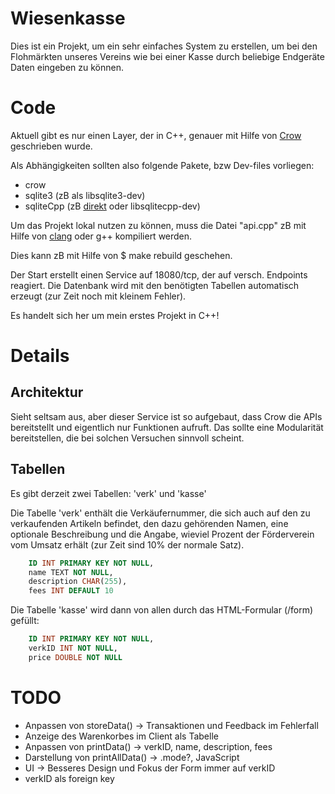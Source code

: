 # Wiesenkasse
Dies ist ein Projekt, um ein sehr einfaches System zu erstellen, um bei den Flohmärkten unseres Vereins wie bei einer Kasse durch beliebige Endgeräte Daten eingeben zu können.

# Code
Aktuell gibt es nur einen Layer, der in C++, genauer mit Hilfe von [Crow](https://crowcpp.org/master/) geschrieben wurde.

Als Abhängigkeiten sollten also folgende Pakete, bzw Dev-files vorliegen:
  * crow
  * sqlite3 (zB als libsqlite3-dev)
  * sqliteCpp (zB [direkt](https://github.com/SRombauts/SQLiteCpp) oder libsqlitecpp-dev)

Um das Projekt lokal nutzen zu können, muss die Datei "api.cpp" zB mit Hilfe von [clang](https://man.openbsd.org/clang.1) oder g++ kompiliert werden.

Dies kann zB mit Hilfe von
$ make rebuild geschehen.

Der Start erstellt einen Service auf 18080/tcp, der auf versch. Endpoints reagiert.
Die Datenbank wird mit den benötigten Tabellen automatisch erzeugt (zur Zeit noch mit kleinem Fehler).

Es handelt sich her um mein erstes Projekt in C++!

# Details
## Architektur
Sieht seltsam aus, aber dieser Service ist so aufgebaut, dass Crow die APIs bereitstellt und eigentlich nur Funktionen aufruft. Das sollte eine Modularität bereitstellen, die bei solchen Versuchen sinnvoll scheint.

## Tabellen
Es gibt derzeit zwei Tabellen: 'verk' und 'kasse'

Die Tabelle 'verk' enthält die Verkäufernummer, die sich auch auf den zu verkaufenden Artikeln befindet, den dazu gehörenden Namen, eine optionale Beschreibung und die Angabe, wieviel Prozent der Förderverein vom Umsatz erhält (zur Zeit sind 10% der normale Satz).

```sql
    ID INT PRIMARY KEY NOT NULL,
    name TEXT NOT NULL,
    description CHAR(255),
    fees INT DEFAULT 10
```

Die Tabelle 'kasse' wird dann von allen durch das HTML-Formular (<host>/form) gefüllt:

```sql
    ID INT PRIMARY KEY NOT NULL,
    verkID INT NOT NULL,
    price DOUBLE NOT NULL
```

# TODO
  * Anpassen von storeData() -> Transaktionen und Feedback im Fehlerfall
  * Anzeige des Warenkorbes im Client als Tabelle
  * Anpassen von printData() -> verkID, name, description, fees
  * Darstellung von printAllData() -> .mode?, JavaScript
  * UI -> Besseres Design und Fokus der Form immer auf verkID
  * verkID als foreign key
